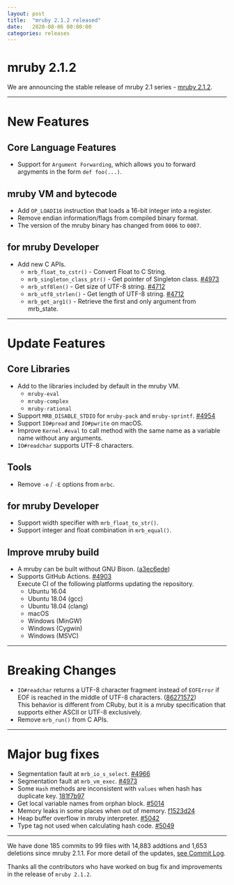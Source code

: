 ```yaml
---
layout: post
title:  "mruby 2.1.2 released"
date:   2020-08-06 00:00:00
categories: releases
---
```


# mruby 2.1.2

We are announcing the stable release of mruby 2.1 series - [mruby 2.1.2](https://github.com/mruby/mruby/releases/tag/2.1.2).

---

# New Features

## Core Language Features

- Support for `Argument Forwarding`, which allows you to forward argyments in the form `def foo(...)`.

## mruby VM and bytecode

- Add `OP_LOADI16` instruction that loads a 16-bit integer into a register.
- Remove endian information/flags from compiled binary format.
- The version of the mruby binary has changed from `0006` to `0007`.

## for mruby Developer

- Add new C APIs.
  - `mrb_float_to_cstr()` - Convert Float to C String.
  - `mrb_singleton_class_ptr()` - Get pointer of Singleton class. [#4973](https://github.com/mruby/mruby/pull/4973)
  - `mrb_utf8len()` - Get size of UTF-8 string. [#4712](https://github.com/mruby/mruby/pull/4712)
  - `mrb_utf8_strlen()` - Get length of UTF-8 string. [#4712](https://github.com/mruby/mruby/pull/4712)
  - `mrb_get_arg1()` - Retrieve the first and only argument from mrb_state.

---

# Update Features

## Core Libraries

- Add to the libraries included by default in the mruby VM.
  - `mruby-eval`
  - `mruby-complex`
  - `mruby-rational`
- Support `MRB_DISABLE_STDIO` for `mruby-pack` and `mruby-sprintf`. [#4954](https://github.com/mruby/mruby/pull/4954)
- Support `IO#pread` and `IO#pwrite` on macOS.
- Improve `Kernel.#eval` to call method with the same name as a variable name without any arguments.
- `IO#readchar` supports UTF-8 characters.

## Tools

- Remove `-e` / `-E` options from `mrbc`.

## for mruby Developer

- Support width specifier with `mrb_float_to_str()`.
- Support integer and float combination in `mrb_equal()`.

## Improve mruby build

- A mruby can be built without GNU Bison. ([a3ec6ede](https://github.com/mruby/mruby/commit/a3ec6ede))
- Supports GitHub Actions. [#4903](https://github.com/mruby/mruby/pull/4903)  
  Execute CI of the following platforms updating the repository.
  - Ubuntu 16.04
  - Ubuntu 18.04 (gcc)
  - Ubuntu 18.04 (clang)
  - macOS
  - Windows (MinGW)
  - Windows (Cygwin)
  - Windows (MSVC)

---

# Breaking Changes

- `IO#readchar` returns a UTF-8 character fragment instead of `EOFError` if EOF is reached in the middle of UTF-8 characters. ([86271572]((https://github.com/mruby/mruby/commit/86271572)))  
  This behavior is different from CRuby, but it is a mruby specification that supports either ASCII or UTF-8 exclusively.
- Remove `mrb_run()` from C APIs.

---

# Major bug fixes

- Segmentation fault at `mrb_io_s_select`. [#4966](https://github.com/mruby/mruby/issues/4966)
- Segmentation fault at `mrb_vm_exec`. [#4973](https://github.com/mruby/mruby/issues/4973)
- Some `Hash` methods are inconsistent with `values` when hash has duplicate key. [181f7b97](https://github.com/mruby/mruby/commit/181f7b97)
- Get local variable names from orphan block. [#5014](https://github.com/mruby/mruby/issues/5014)
- Memory leaks in some places when out of memory. [f1523d24](https://github.com/mruby/mruby/commit/f1523d24)
- Heap buffer overflow in mruby interpreter. [#5042](https://github.com/mruby/mruby/issues/5042)
- Type tag not used when calculating hash code. [#5049](https://github.com/mruby/mruby/issues/5049)

---

We have done 185 commits to 99 files with 14,883 addtions and 1,653 deletions since mruby 2.1.1. For more detail of the updates, [see Commit Log](https://github.com/mruby/mruby/compare/2.1.1...2.1.2).

Thanks all the contributors who have worked on bug fix and improvements in the release of `mruby 2.1.2`.
